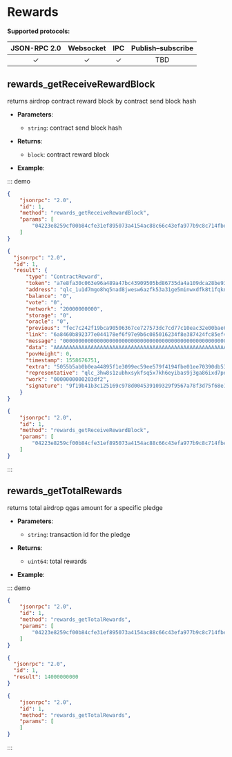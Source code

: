 # Rewards

**Supported protocols:**

| JSON-RPC 2.0 | Websocket | IPC | Publish–subscribe | 
|:------------:|:-----------:|:-----:|:-----:|
| &#x2713; | &#x2713; |  &#x2713;|TBD |

## rewards_getReceiveRewardBlock

returns airdrop contract reward block by contract send block hash
- **Parameters**: 
  - `string`: contract send block hash 
- **Returns**: 
  - `block`: contract reward block

- **Example**:

::: demo
```json tab:Request
{
	"jsonrpc": "2.0",
	"id": 1,
	"method": "rewards_getReceiveRewardBlock",
	"params": [
        "04223e8259cf00b84cfe31ef895073a4154ac88c66c43efa977b9c8c714fbeda"
	]
}


```

```json tab:Response
{
  "jsonrpc": "2.0",
  "id": 1,
  "result": {
      "type": "ContractReward",
      "token": "a7e8fa30c063e96a489a47bc43909505bd86735da4a109dca28be936118a8582",
      "address": "qlc_1u1d7mgo8hq5nad8jwesw6azfk53a31ge5minwxdfk8t1fqknypqgk8mi3z7",
      "balance": "0",
      "vote": "0",
      "network": "20000000000",
      "storage": "0",
      "oracle": "0",
      "previous": "fec7c242f19bca90506367ce727573dc7cd77c10eac32e00bae6cfea3897987a",
      "link": "6a8460b892377e044178ef6f97e9b6c085016234f8e387424fc85ef412c65021",
      "message": "0000000000000000000000000000000000000000000000000000000000000000",
      "data": "AAAAAAAAAAAAAAAAAAAAAAAAAAAAAAAAAAAAAAAAAAAAAAAAAAAAAAAAAAAAAAAAAAAAAAAAAAAAAAAAO5rKAAAAAAAAAAAAAAAAAAAAAAAAAAAAAAAAAAAAAABc54XBbAss3VM+46IWaPGZ4RH2yGFAQOYOcKc6tsjaA28qete/hsg/tL+59Jubj6WTyM9BKMniFyDEh1ZbUvxmQKno8wAAAAAAAAAAAAAAAAAAAAAAAAAAAAAAAAAAAAAAAADAAAAAAAAAAAAAAAAAAAAAAAAAAAAAAAAAAAAAAAAAAEA2ZmRlY2Y4ZGJjYjgzMDEzMWJiN2NmYjE4ZGI3NmYxZDhiMmFjZjhkZjEwZDhmOGVmZGRhN2ZhOGQ1MTZlNjZl",
      "povHeight": 0,
      "timestamp": 1558676751,
      "extra": "5055b5ab0b0ea44895f1e3099ec59ee579f4194fbe01ee70390db53e4b9d5343",
      "representative": "qlc_3hw8s1zubhxsykfsq5x7kh6eyibas9j3ga86ixd7pnqwes1cmt9mqqrngap4",
      "work": "0000000000203df2",
      "signature": "9f19b41b3c125169c978d004539109329f9567a78f3d75f68e1fd9a5cb4d83281b53a6150b8efc31bda81ffe54c36456d91c12dc76358a22e72f19f80ba1110f"
    }
}


```

```json test
{
	"jsonrpc": "2.0",
	"id": 1,
	"method": "rewards_getReceiveRewardBlock",
	"params": [
        "04223e8259cf00b84cfe31ef895073a4154ac88c66c43efa977b9c8c714fbeda"
	]
}


```

:::



## rewards_getTotalRewards
returns total airdrop qgas amount for a specific pledge 
- **Parameters**: 
  - `string`:  transaction id for the pledge
- **Returns**: 
  - `uint64`: total rewards

- **Example**:

::: demo
```json tab:Request
{
	"jsonrpc": "2.0",
	"id": 1,
	"method": "rewards_getTotalRewards",
	"params": [
        "04223e8259cf00b84cfe31ef895073a4154ac88c66c43efa977b9c8c714fbeda"
	]
}


```

```json tab:Response
{
  "jsonrpc": "2.0",
  "id": 1,
  "result": 14000000000
}


```

```json test
{
	"jsonrpc": "2.0",
	"id": 1,
	"method": "rewards_getTotalRewards",
	"params": [
	]
}


```

:::



